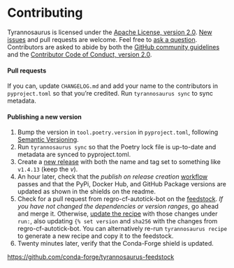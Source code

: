 # Contributing

Tyrannosaurus is licensed under the
[Apache License, version 2.0](https://www.apache.org/licenses/LICENSE-2.0).
[New issues](https://github.com/dmyersturnbull/tyrannosaurus/issues) and pull requests are welcome.
Feel free to [ask a question](
https://github.com/dmyersturnbull/tyrannosaurus/issues/new?assignees=&labels=kind%3A+question&template=question.md).
Contributors are asked to abide by both the [GitHub community guidelines](
https://docs.github.com/en/github/site-policy/github-community-guidelines)
and the [Contributor Code of Conduct, version 2.0](
https://github.com/dmyersturnbull/tyrannosaurus/blob/main/CODE_OF_CONDUCT.md).


#### Pull requests

If you can, update `CHANGELOG.md` and add your name to the contributors in `pyproject.toml`
so that you’re credited. Run `tyrannosaurus sync` to sync metadata.


#### Publishing a new version

1. Bump the version in `tool.poetry.version` in `pyproject.toml`, following
   [Semantic Versioning](https://semver.org/spec/v2.0.0.html).
2. Run `tyrannosaurus sync` so that the Poetry lock file is up-to-date
   and metadata are synced to pyproject.toml.
3. Create a [new release](https://github.com/dmyersturnbull/tyrannosaurus/releases/new)
   with both the name and tag set to something like `v1.4.13` (keep the _v_).
4. An hour later, check that the *publish on release creation*
   [workflow](https://github.com/dmyersturnbull/tyrannosaurus/actions) passes
   and that the PyPi, Docker Hub, and GitHub Package versions are updated as shown in the
   shields on the readme.
5. Check for a pull request from regro-cf-autotick-bot on the
   [feedstock](https://github.com/conda-forge/tyrannosaurus-feedstock).
   *If you have not changed the dependencies or version ranges*, go ahead and merge it.
   Otherwise, [update the recipe](
   https://github.com/conda-forge/tyrannosaurus-feedstock/edit/master/recipe/meta.yaml)
   with those changes under `run:`, also updating `{% set version` and `sha256` with the
   changes from regro-cf-autotick-bot. You can alternatively re-run `tyrannosaurus recipe`
   to generate a new recipe and copy it to the feedstock.
7. Twenty minutes later, verify that the Conda-Forge shield is updated.
   
   

https://github.com/conda-forge/tyrannosaurus-feedstock
